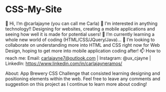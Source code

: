 # CSS-My-Site
 👋 Hi, I’m @carlajayne (you can call me Carla)
👀 I’m interested in anything technology!! Designing for websites, creating a mobile applications and seeing how well it is made for potential users!
🌱 I’m currently learning a whole new world of coding (HTML/CSS/JQuery/Java)...
💞️ I’m looking to collaborate on understanding more into HTML and CSS right now for Web Design, hoping to get more into mobile application coding after!
📫 How to reach me: Email: carlajayne7@outlook.com | Instagram: @ux_cjayne | LinkedIn: https://www.linkedin.com/in/carlajayneramos/

About:
App Brewery CSS Challenge that consisted learning designing and positioning elements within the web.
Feel free to leave any comments and suggestion on this project as I continue to learn more about coding!

